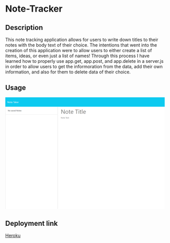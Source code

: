# Note-Tracker

## Description
This note tracking application allows for users to write down titles to their notes with the body text of their choice. The intentions that went into the creation of this application were to allow users to either create a list of items, ideas, or even just a list of names! Through this process I have learned how to properly use app.get, app.post, and app.delete in a server.js in order to allow users to get the informoration from the data, add their own information, and also for them to delete data of their choice.
## Usage
![img](./guarded-scrubland-98500-8a9de5484cb0.herokuapp.com_notes.png)

## Deployment link
[Heroku](https://guarded-scrubland-98500-8a9de5484cb0.herokuapp.com/notes)